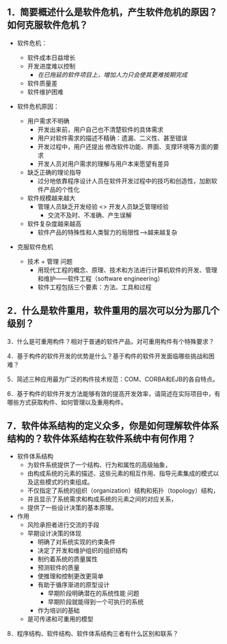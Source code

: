 ## 1．简要概述什么是软件危机，产生软件危机的原因？如何克服软件危机？ 

- 软件危机：

  - 软件成本日益增长
  - 开发进度难以控制
    - *在已拖延的软件项目上，增加人力只会使其更难按期完成*
  - 软件质量差
  - 软件维护困难

- 软件危机原因：

  - 用户需求不明确
    - 开发出来前，用户自己也不清楚软件的具体需求
    - 用户对软件需求的描述不精确：遗漏、二义性、甚至错误
    - 开发过程中，用户还提出 修改软件功能、界面、支撑环境等方面的要求
    - 开发人员对用户需求的理解与用户本来愿望有差异
  - 缺乏正确的理论指导
    - 过分地依靠程序设计人员在软件开发过程中的技巧和创造性，加剧软件产品的个性化
  - 软件规模越来越大
    - 管理人员缺乏开发经验 <>  开发人员缺乏管理经验
      - 交流不及时、不准确、产生误解
  - 软件复杂度越来越高
    - 软件产品的特殊性和人类智力的局限性-->越来越复杂

- 克服软件危机

  - 技术 + 管理 问题
    - 用现代工程的概念、原理、技术和方法进行计算机软件的开发、管理和维护——软件工程（software engineering）
    - 软件工程包括三个要素：方法、工具和过程

  

## 2．什么是软件重用，软件重用的层次可以分为那几个级别？ 

3．什么是可重用构件？相对于普通的软件产品，对可重用构件有个特殊要求？ 

4．基于构件的软件开发的优势是什么？基于构件的软件开发面临哪些挑战和困难？ 

5．简述三种应用最为广泛的构件技术规范：COM、CORBA和EJB的各自特点。 

6．基于构件的软件开发方法能够有效的提高开发效率，请简述在实际项目中，有哪些方式获取构件、如何管理以及重用构件。 

## 7．软件体系结构的定义众多，你是如何理解软件体系结构的？软件体系结构在软件系统中有何作用？ 

- 软件体系结构
  - 为软件系统提供了一个结构、行为和属性的高级抽象，
  - 由构成系统的元素的描述、这些元素的相互作用、指导元素集成的模式以及这些模式的约束组成。
  - 不仅指定了系统的组织（organization）结构和拓扑（topology）结构，
  - 并且显示了系统需求和构成系统的元素之间的对应关系，
  - 提供了一些设计决策的基本原理。
- 作用
  - 风险承担者进行交流的手段
  - 早期设计决策的体现
    - 明确了对系统实现的约束条件
    - 决定了开发和维护组织的组织结构
    - 制约着系统的质量属性
    - 预测软件的质量
    - 使推理和控制更改更简单
    - 有助于循序渐进的原型设计
      - 早期阶段明确潜在的系统性能 问题
      - 早期阶段就能得到一个可执行的系统
    - 作为培训的基础
  - 是可传递和可重用的模型

8．程序结构、软件结构、软件体系结构三者有什么区别和联系？

